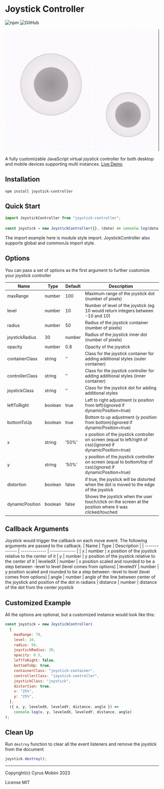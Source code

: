 # Joystick Controller

![npm](https://img.shields.io/npm/v/joystick-controller)
![GitHub](https://img.shields.io/github/license/cyrus2281/joystick-controller)

![joystick-controller](https://raw.githubusercontent.com/cyrus2281/joystick-controller/main/example/joystick-controller.gif)

A fully customizable JavaScript virtual joystick controller for both desktop and mobile devices supporting multi instances.
[Live Demo](https://joystick-controller.netlify.app)


## Installation

```
npm install joystick-controller
```

## Quick Start

```js
import JoystickController from "joystick-controller";

const joystick = new JoystickController({}, (date) => console.log(data));
```

The import example here is module style import. JoystickController also supports global and commonJs import style.

## Options

You can pass a set of options as the first argument to further customize your joystick controller

| Name            | Type    | Default | Description                                                                               |
| --------------- | ------- | ------- | ----------------------------------------------------------------------------------------- |
| maxRange        | number  | 100     | Maximum range of the joystick dot (number of pixels)|
| level           | number  | 10      | Number of level of the joystick (eg 10 would return integers between -10 and 10)|
| radius          | number  | 50      | Radius of the joystick container (number of pixels)|
| joystickRadius  | 30      | number  | Radius of the joystick inner dot (number of pixels)|
| opacity         | number  | 0.8     | Opacity of the joystick|
| containerClass  | string  | ''      | Class for the joystick container for adding additional styles (outer container)|
| controllerClass | string  | ''      | Class for the joystick controller for adding additional styles (inner container)|
| joystickClass   | string  | ''      | Class for the joystick dot for adding additional styles|
| leftToRight     | boolean | true    | Left to right adjustment (x position from left)(ignored if dynamicPosition=true)|
| bottomToUp      | boolean | true    | Bottom to up adjustment (y position from bottom)(ignored if dynamicPosition=true)|
| x               | string  | '50%'   | x position of the joystick controller on screen (equal to left/right of css)(ignored if dynamicPosition=true)|
| y               | string  | '50%'   | y position of the joystick controller on screen (equal to bottom/top of css)(ignored if dynamicPosition=true)|
| distortion      | boolean | false   | if true, the joystick will be distorted when the dot is moved to the edge of the joystick |
| dynamicPosition       | boolean  | false     | Shows the joystick when the user touch/click on the screen at the position where it was clicked/touched|

## Callback Arguments

Joystick would trigger the callback on each move event. The following arguments are passed to the callback.
| Name | Type | Description |
| ------------- | ------------- | ------------- |
| x | number | x position of the joystick relative to the center of it
| y | number | y position of the joystick relative to the center of it
| leveledX | number | x position scaled and rounded to be a step between -level to level (level comes from options)
| leveledY | number | y position scaled and rounded to be a step between -level to level (level comes from options)
| angle | number | angle of the line between center of the joystick and position of the dot in radians
| distance | number | distance of the dot from the center joystick

## Customized Example

All the options are optional, but a customized instance would look like this:

```js
const joystick = new JoystickController(
  {
    maxRange: 70,
    level: 10,
    radius: 50,
    joystickRadius: 30,
    opacity: 0.5,
    leftToRight: false,
    bottomToUp: true,
    containerClass: "joystick-container",
    controllerClass: "joystick-controller",
    joystickClass: "joystick",
    distortion: true,
    x: "25%",
    y: "25%",
  },
  ({ x, y, leveledX, leveledY, distance, angle }) =>
    console.log(x, y, leveledX, leveledY, distance, angle)
);
```

## Clean Up

Run `destroy` function to clear all the event listeners and remove the joystick from the document

```js
joystick.destroy();
```

---

Copyright(c) Cyrus Mobini 2023

License MIT
